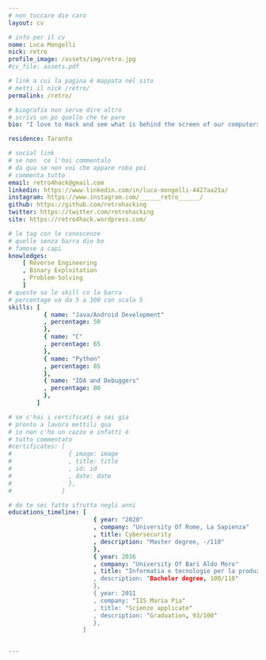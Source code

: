 ```yaml
---
# non toccare dio caro
layout: cv

# info per il cv 
nome: Luca Mongelli
nick: retro
profile_image: /assets/img/retro.jpg
#cv_file: assets.pdf

# link a cui la pagina é mappata nel sito
# metti il nick /retro/
permalink: /retro/

# biografia non serve dire altro
# scrivi un po quello che te pare
bio: "I love to Hack and see what is behind the screen of our computers"

residence: Taranto

# social link 
# se non  ce l'hai commentalo
# da qua se non voi che appare roba poi 
# commenta tutto
email: retro4hack@gmail.com
linkedin: https://www.linkedin.com/in/luca-mongelli-4427aa21a/
instagram: https://www.instagram.com/______retro______/
github: https://github.com/retrohacking
twitter: https://twitter.com/retrohacking
site: https://retro4hack.wordpress.com/

# le tag con le conoscenze
# quelle senza barra dio bo
# famose a capi
knowledges:
    [ Reverse Engineering
    , Binary Exploitation
    , Problem-Solving
    ]
# queste so le skill co la barra
# percentage va da 5 a 100 con scala 5
skills: [
          { name: "Java/Android Development"
          , percentage: 50 
          },
          { name: "C"
          , percentage: 65
          },
          { name: "Python"
          , percentage: 85
          },
          { name: "IDA and Debuggers"
          , percentage: 80
          },
        ]

# se c'hai i certificati e sei gia 
# pronto a lavora mettili qua
# io non c'ho un cazzo e infatti é 
# tutto commentato
#certificates: [
#                { image: image
#                , title: title
#                , id: id
#                , date: date
#                },
#              ]

# do te sei fatto sfrutta negli anni
educations_timeline: [
                        { year: "2020"
                        , company: "University Of Rome, La Sapienza"
                        , title: Cybersecurity
                        , description: "Master degree, -/110"
                        },
                        { year: 2016
                        , company: "University Of Bari Aldo Moro"
                        , title: "Informatia e tecnologie per la produzione del software
                        , description: "Bachelor degree, 100/110"
                        },
                        { year: 2011
                        , company: "IIS Maria Pia"
                        , title: "Scienze applicate"
                        , description: "Graduation, 93/100"
                        }, 
                     ]


---
```

